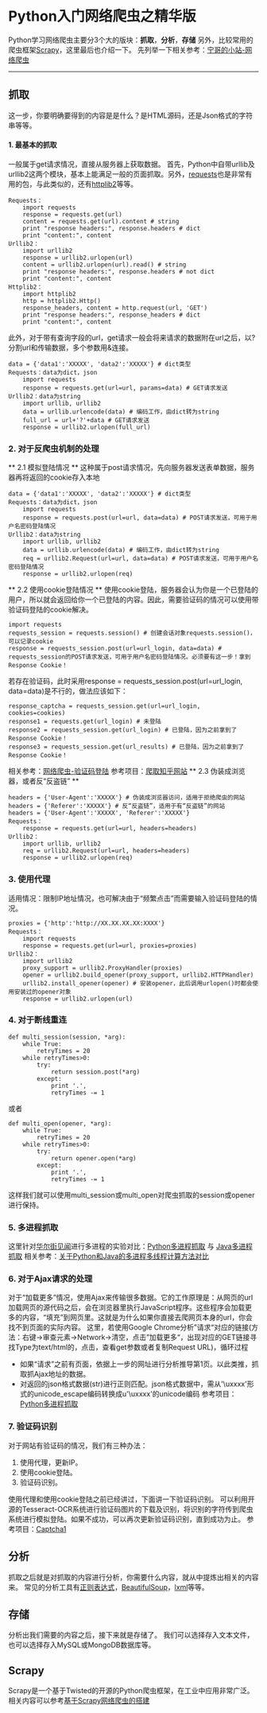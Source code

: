 # Python入门网络爬虫之精华版

Python学习网络爬虫主要分3个大的版块：**抓取**，**分析**，**存储**
另外，比较常用的爬虫框架[Scrapy](http://scrapy.org/)，这里最后也介绍一下。
先列举一下相关参考：[宁哥的小站-网络爬虫](http://www.lining0806.com/category/spider/)
***

## 抓取
这一步，你要明确要得到的内容是是什么？是HTML源码，还是Json格式的字符串等等。  

#### 1. 最基本的抓取  
一般属于get请求情况，直接从服务器上获取数据。
首先，Python中自带urllib及urllib2这两个模块，基本上能满足一般的页面抓取。另外，[requests](https://github.com/kennethreitz/requests)也是非常有用的包，与此类似的，还有[httplib2](https://github.com/jcgregorio/httplib2)等等。  
```
Requests：
	import requests
	response = requests.get(url)
	content = requests.get(url).content # string
	print "response headers:", response.headers # dict
	print "content:", content
Urllib2：
	import urllib2
	response = urllib2.urlopen(url)
	content = urllib2.urlopen(url).read() # string
	print "response headers:", response.headers # not dict
	print "content:", content
Httplib2：
	import httplib2
	http = httplib2.Http()
	response_headers, content = http.request(url, 'GET')
	print "response headers:", response_headers # dict
	print "content:", content
```
此外，对于带有查询字段的url，get请求一般会将来请求的数据附在url之后，以?分割url和传输数据，多个参数用&连接。
```
data = {'data1':'XXXXX', 'data2':'XXXXX'} # dict类型
Requests：data为dict，json
	import requests
	response = requests.get(url=url, params=data) # GET请求发送 
Urllib2：data为string
	import urllib, urllib2    
	data = urllib.urlencode(data) # 编码工作，由dict转为string
	full_url = url+'?'+data # GET请求发送
	response = urllib2.urlopen(full_url)
```

### 2. 对于反爬虫机制的处理  
** 2.1 模拟登陆情况 ** 
这种属于post请求情况，先向服务器发送表单数据，服务器再将返回的cookie存入本地
```
data = {'data1':'XXXXX', 'data2':'XXXXX'} # dict类型
Requests：data为dict，json
	import requests
	response = requests.post(url=url, data=data) # POST请求发送，可用于用户名密码登陆情况
Urllib2：data为string
	import urllib, urllib2    
	data = urllib.urlencode(data) # 编码工作，由dict转为string
	req = urllib2.Request(url=url, data=data) # POST请求发送，可用于用户名密码登陆情况
	response = urllib2.urlopen(req)
```
** 2.2 使用cookie登陆情况 **
使用cookie登陆，服务器会认为你是一个已登陆的用户，所以就会返回给你一个已登陆的内容。因此，需要验证码的情况可以使用带验证码登陆的cookie解决。
```
import requests			
requests_session = requests.session() # 创建会话对象requests.session()，可以记录cookie
response = requests_session.post(url=url_login, data=data) # requests_session的POST请求发送，可用于用户名密码登陆情况。必须要有这一步！拿到Response Cookie！
```
若存在验证码，此时采用response = requests_session.post(url=url_login, data=data)是不行的，做法应该如下：
```
response_captcha = requests_session.get(url=url_login, cookies=cookies)
response1 = requests.get(url_login) # 未登陆
response2 = requests_session.get(url_login) # 已登陆，因为之前拿到了Response Cookie！
response3 = requests_session.get(url_results) # 已登陆，因为之前拿到了Response Cookie！
```
相关参考：[网络爬虫-验证码登陆](http://www.lining0806.com/6-%E7%BD%91%E7%BB%9C%E7%88%AC%E8%99%AB-%E9%AA%8C%E8%AF%81%E7%A0%81%E7%99%BB%E9%99%86/)
参考项目：[爬取知乎网站](https://github.com/lining0806/ZhihuSpider)
** 2.3 伪装成浏览器，或者反“反盗链” **
```
headers = {'User-Agent':'XXXXX'} # 伪装成浏览器访问，适用于拒绝爬虫的网站
headers = {'Referer':'XXXXX'} # 反“反盗链”，适用于有“反盗链”的网站
headers = {'User-Agent':'XXXXX', 'Referer':'XXXXX'}
Requests：
	response = requests.get(url=url, headers=headers)
Urllib2：
	import urllib, urllib2   
	req = urllib2.Request(url=url, headers=headers)
	response = urllib2.urlopen(req)
```

### 3. 使用代理
适用情况：限制IP地址情况，也可解决由于“频繁点击”而需要输入验证码登陆的情况。
```
proxies = {'http':'http://XX.XX.XX.XX:XXXX'}
Requests：
	import requests
	response = requests.get(url=url, proxies=proxies)
Urllib2：
	import urllib2
	proxy_support = urllib2.ProxyHandler(proxies)
	opener = urllib2.build_opener(proxy_support, urllib2.HTTPHandler)
	urllib2.install_opener(opener) # 安装opener，此后调用urlopen()时都会使用安装过的opener对象
	response = urllib2.urlopen(url)
```

### 4. 对于断线重连  
```
def multi_session(session, *arg):
	while True:
		retryTimes = 20
	while retryTimes>0:
		try:
			return session.post(*arg)
		except:
			print '.',
			retryTimes -= 1
```
或者
```
def multi_open(opener, *arg):
	while True:
		retryTimes = 20
	while retryTimes>0:
		try:
			return opener.open(*arg)
		except:
			print '.',
			retryTimes -= 1
```
这样我们就可以使用multi_session或multi_open对爬虫抓取的session或opener进行保持。

### 5. 多进程抓取  
这里针对[华尔街见闻](http://live.wallstreetcn.com/ )进行多进程的实验对比：[Python多进程抓取](https://github.com/lining0806/Spider_Python) 与 [Java多进程抓取](https://github.com/lining0806/Spider)
相关参考：[关于Python和Java的多进程多线程计算方法对比](http://www.lining0806.com/%E5%85%B3%E4%BA%8Epython%E5%92%8Cjava%E7%9A%84%E5%A4%9A%E8%BF%9B%E7%A8%8B%E5%A4%9A%E7%BA%BF%E7%A8%8B%E8%AE%A1%E7%AE%97%E6%96%B9%E6%B3%95%E5%AF%B9%E6%AF%94/)

### 6. 对于Ajax请求的处理  
对于“加载更多”情况，使用Ajax来传输很多数据。它的工作原理是：从网页的url加载网页的源代码之后，会在浏览器里执行JavaScript程序。这些程序会加载更多的内容，“填充”到网页里。这就是为什么如果你直接去爬网页本身的url，你会找不到页面的实际内容。
这里，若使用Google Chrome分析”请求“对应的链接(方法：右键→审查元素→Network→清空，点击”加载更多“，出现对应的GET链接寻找Type为text/html的，点击，查看get参数或者复制Request URL)，循环过程
* 如果“请求”之前有页面，依据上一步的网址进行分析推导第1页。以此类推，抓取抓Ajax地址的数据。
* 对返回的json格式数据(str)进行正则匹配。json格式数据中，需从'\\uxxxx'形式的unicode_escape编码转换成u'\uxxxx'的unicode编码
参考项目：[Python多进程抓取](https://github.com/lining0806/Spider_Python)

### 7. 验证码识别
对于网站有验证码的情况，我们有三种办法：

1. 使用代理，更新IP。
2. 使用cookie登陆。
3. 验证码识别。

使用代理和使用cookie登陆之前已经讲过，下面讲一下验证码识别。
可以利用开源的Tesseract-OCR系统进行验证码图片的下载及识别，将识别的字符传到爬虫系统进行模拟登陆。如果不成功，可以再次更新验证码识别，直到成功为止。
参考项目：[Captcha1](https://github.com/lining0806/Captcha1)


## 分析
抓取之后就是对抓取的内容进行分析，你需要什么内容，就从中提炼出相关的内容来。
常见的分析工具有[正则表达式](http://deerchao.net/tutorials/regex/regex.htm)，[BeautifulSoup](http://www.crummy.com/software/BeautifulSoup/)，[lxml](http://lxml.de/)等等。

## 存储
分析出我们需要的内容之后，接下来就是存储了。
我们可以选择存入文本文件，也可以选择存入MySQL或MongoDB数据库等。

## Scrapy
Scrapy是一个基于Twisted的开源的Python爬虫框架，在工业中应用非常广泛。
相关内容可以参考[基于Scrapy网络爬虫的搭建](http://www.lining0806.com/%E5%9F%BA%E4%BA%8Escrapy%E7%BD%91%E7%BB%9C%E7%88%AC%E8%99%AB%E7%9A%84%E6%90%AD%E5%BB%BA/)
